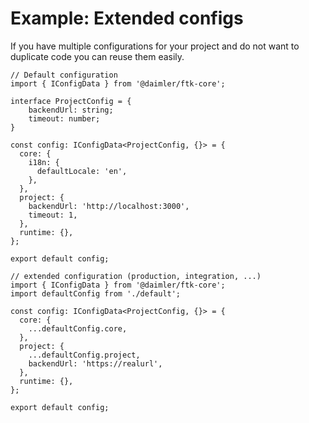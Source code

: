 # Example: Extended configs

If you have multiple configurations for your project and do not want to duplicate code you can reuse them easily.

```tsx
// Default configuration
import { IConfigData } from '@daimler/ftk-core';

interface ProjectConfig = {
    backendUrl: string;
    timeout: number;
}

const config: IConfigData<ProjectConfig, {}> = {
  core: {
    i18n: {
      defaultLocale: 'en',
    },
  },
  project: {
    backendUrl: 'http://localhost:3000',
    timeout: 1,
  },
  runtime: {},
};

export default config;

// extended configuration (production, integration, ...)
import { IConfigData } from '@daimler/ftk-core';
import defaultConfig from './default';

const config: IConfigData<ProjectConfig, {}> = {
  core: {
    ...defaultConfig.core,
  },
  project: {
    ...defaultConfig.project,
    backendUrl: 'https://realurl',
  },
  runtime: {},
};

export default config;
```
